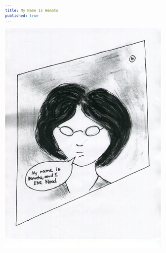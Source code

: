 ```yaml
---
title: My Name Is Hemato
published: true
---
```

![image](https://raw.githubusercontent.com/LWFlouisa/uploadedfairyalt/master/pages/page5.png)
